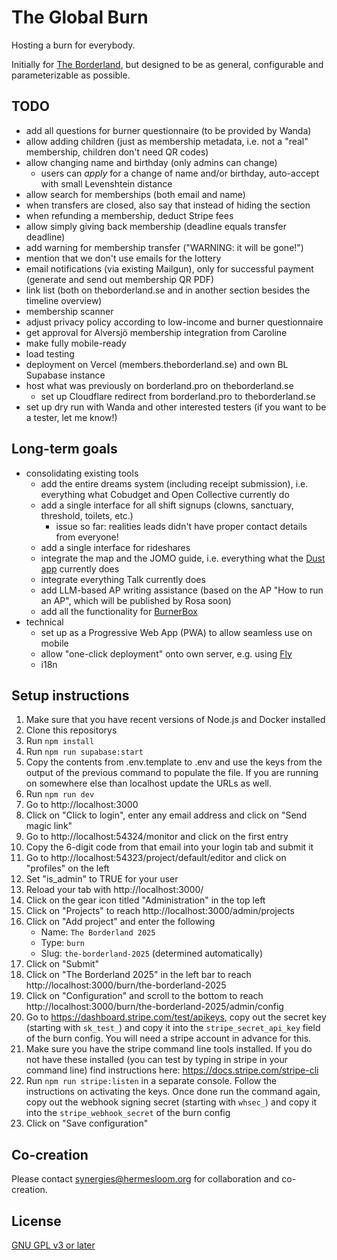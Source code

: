 # The Global Burn

Hosting a burn for everybody.

Initially for [The Borderland](https://theborderland.se), but designed to be as general, configurable and parameterizable as possible.

## TODO

- add all questions for burner questionnaire (to be provided by Wanda)
- allow adding children (just as membership metadata, i.e. not a "real" membership, children don't need QR codes)
- allow changing name and birthday (only admins can change)
  - users can *apply* for a change of name and/or birthday, auto-accept with small Levenshtein distance
- allow search for memberships (both email and name)
- when transfers are closed, also say that instead of hiding the section
- when refunding a membership, deduct Stripe fees
- allow simply giving back membership (deadline equals transfer deadline)
- add warning for membership transfer ("WARNING: it will be gone!")
- mention that we don't use emails for the lottery
- email notifications (via existing Mailgun), only for successful payment (generate and send out membership QR PDF)
- link list (both on theborderland.se and in another section besides the timeline overview)
- membership scanner
- adjust privacy policy according to low-income and burner questionnaire
- get approval for Alversjö membership integration from Caroline
- make fully mobile-ready
- load testing
- deployment on Vercel (members.theborderland.se) and own BL Supabase instance
- host what was previously on borderland.pro on theborderland.se
  - set up Cloudflare redirect from borderland.pro to theborderland.se
- set up dry run with Wanda and other interested testers (if you want to be a tester, let me know!)

## Long-term goals

- consolidating existing tools
  - add the entire dreams system (including receipt submission), i.e. everything what Cobudget and Open Collective currently do
  - add a single interface for all shift signups (clowns, sanctuary, threshold, toilets, etc.)
    - issue so far: realities leads didn't have proper contact details from everyone!
  - add a single interface for rideshares
  - integrate the map and the JOMO guide, i.e. everything what the [Dust app](https://dust.events/) currently does
  - integrate everything Talk currently does
  - add LLM-based AP writing assistance (based on the AP "How to run an AP", which will be published by Rosa soon)
  - add all the functionality for [BurnerBox](https://burnerbox.glide.page/dl/search)
- technical
  - set up as a Progressive Web App (PWA) to allow seamless use on mobile
  - allow "one-click deployment" onto own server, e.g. using [Fly](https://fly.io/)
  - i18n

## Setup instructions

1. Make sure that you have recent versions of Node.js and Docker installed
1. Clone this repositorys
1. Run `npm install`
1. Run `npm run supabase:start`
1. Copy the contents from .env.template to .env and use the keys from the output of the previous command to populate the file. If you are running on somewhere else than localhost update the URLs as well. 
1. Run `npm run dev`
1. Go to http://localhost:3000
1. Click on "Click to login", enter any email address and click on "Send magic link"
1. Go to http://localhost:54324/monitor and click on the first entry
1. Copy the 6-digit code from that email into your login tab and submit it
1. Go to http://localhost:54323/project/default/editor and click on "profiles" on the left
1. Set "is_admin" to TRUE for your user
1. Reload your tab with http://localhost:3000/
1. Click on the gear icon titled "Administration" in the top left
1. Click on "Projects" to reach http://localhost:3000/admin/projects
1. Click on "Add project" and enter the following
    - Name: `The Borderland 2025`
    - Type: `burn`
    - Slug: `the-borderland-2025` (determined automatically)
1. Click on "Submit"
1. Click on "The Borderland 2025" in the left bar to reach http://localhost:3000/burn/the-borderland-2025
1. Click on "Configuration" and scroll to the bottom to reach http://localhost:3000/burn/the-borderland-2025/admin/config
1. Go to https://dashboard.stripe.com/test/apikeys, copy out the secret key (starting with `sk_test_`) and copy it into the `stripe_secret_api_key` field of the burn config. You will need a stripe account in advance for this. 
1. Make sure you have the stripe command line tools installed. If you do not have these installed (you can test by typing in stripe in your command line) find instructions here: https://docs.stripe.com/stripe-cli
1. Run `npm run stripe:listen` in a separate console. Follow the instructions on activating the keys. Once done run the command again, copy out the webhook signing secret (starting with `whsec_`) and copy it into the `stripe_webhook_secret` of the burn config
1. Click on "Save configuration"

## Co-creation

Please contact synergies@hermesloom.org for collaboration and co-creation.

## License

[GNU GPL v3 or later](https://spdx.org/licenses/GPL-3.0-or-later.html)
